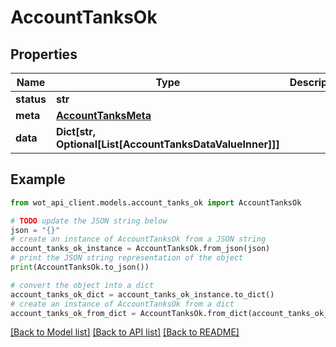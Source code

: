 # AccountTanksOk


## Properties

Name | Type | Description | Notes
------------ | ------------- | ------------- | -------------
**status** | **str** |  | 
**meta** | [**AccountTanksMeta**](AccountTanksMeta.md) |  | 
**data** | **Dict[str, Optional[List[AccountTanksDataValueInner]]]** |  | 

## Example

```python
from wot_api_client.models.account_tanks_ok import AccountTanksOk

# TODO update the JSON string below
json = "{}"
# create an instance of AccountTanksOk from a JSON string
account_tanks_ok_instance = AccountTanksOk.from_json(json)
# print the JSON string representation of the object
print(AccountTanksOk.to_json())

# convert the object into a dict
account_tanks_ok_dict = account_tanks_ok_instance.to_dict()
# create an instance of AccountTanksOk from a dict
account_tanks_ok_from_dict = AccountTanksOk.from_dict(account_tanks_ok_dict)
```
[[Back to Model list]](../README.md#documentation-for-models) [[Back to API list]](../README.md#documentation-for-api-endpoints) [[Back to README]](../README.md)


